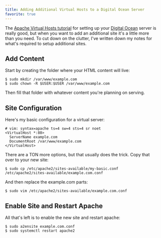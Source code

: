 ```yaml
---
title: Adding Additional Virtual Hosts to a Digital Ocean Server
favorite: true
---
```


The [Apache Virtual Hosts tutorial][tutorial] for setting up your [Digital
Ocean][do] server is really good, but when you want to add an additional site
it's a little more than you need. To cut down on the clutter, I've written down
my notes for what's required to setup additional sites.

## Add Content

Start by creating the folder where your HTML content will live:

```
$ sudo mkdir /var/www/example.com
$ sudo chown -R $USER:$USER /var/www/example.com
```

Then fill that folder with whatever content you're planning on serving.

## Site Configuration

Here's my basic configuration for a virtual server:

```
# vim: syntax=apache ts=4 sw=4 sts=4 sr noet
<VirtualHost *:80>
  ServerName example.com
  DocumentRoot /var/www/example.com
</VirtualHost>
```

There are a TON more options, but that usually does the trick. Copy that over to
your new site:

```
$ sudo cp /etc/apache2/sites-available/my-basic.conf /etc/apache2/sites-available/example.com.conf
```

And then replace the example.com parts:

```
$ sudo vim /etc/apache2/sites-available/example.com.conf
```

## Enable Site and Restart Apache

All that's left is to enable the new site and restart apache:

```
$ sudo a2ensite example.com.conf
$ sudo systemctl restart apache2
```

[tutorial]: https://www.digitalocean.com/community/tutorials/how-to-set-up-apache-virtual-hosts-on-ubuntu-16-04
[do]: https://www.digitalocean.com/
